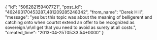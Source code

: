  {
   "id": "506282159407721",
   "post_id": "462493170453287_481209285248342",
   "from_name": "Derek Hill",
   "message": "yes but this topic was about the meaning of belligerent and catching onto when courtst extend an offer to be recognized as sovereign.\n\nI get that you need to avoid as surety at all costs.",
   "created_time": "2013-04-25T05:33:54+0000"
 }
